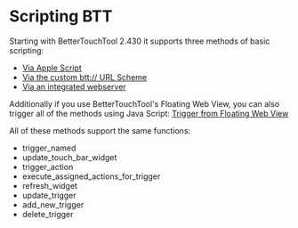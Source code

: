 # Scripting BTT

Starting with BetterTouchTool 2.430 it supports three methods of basic scripting:


* [Via Apple Script](apple_script.md)
* [Via the custom btt:// URL Scheme](custom_url_scheme.md)
* [Via an integrated webserver](webserver.md)

Additionally if you use BetterTouchTool's Floating Web View, you can also trigger all of the methods using Java Script: [Trigger from Floating Web View](floating_menu_javascript.md)


All of these methods support the same functions:
* trigger_named
* update_touch_bar_widget
* trigger_action
* execute_assigned_actions_for_trigger
* refresh_widget
* update_trigger
* add_new_trigger 
* delete_trigger
